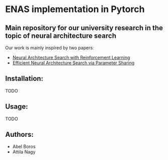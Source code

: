 # ENAS implementation in Pytorch


## Main repository for our university research in the topic of neural architecture search

Our work is mainly inspired by two papers:
- [Neural Architecture Search with Reinforcement Learning](https://arxiv.org/pdf/1611.01578.pdf)
- [Efficient Neural Architecture Search via Parameter Sharing](https://arxiv.org/pdf/1802.03268.pdf)
## Installation:
TODO
## Usage:
TODO
## Authors:
- Abel Boros
- Attila Nagy

